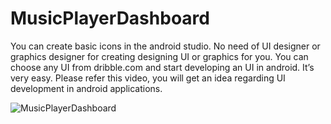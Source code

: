# MusicPlayerDashboard
You can create basic icons in the android studio. No need of UI designer or graphics designer for creating designing UI or graphics for you. You can choose any UI from dribble.com and start developing an UI in android. It’s very easy. Please refer this video, you will get an idea regarding UI development in android applications.

![MusicPlayerDashboard](https://github.com/akhilgite/MusicPlayerDashboard/blob/master/Screenshot_1556705605.png)
